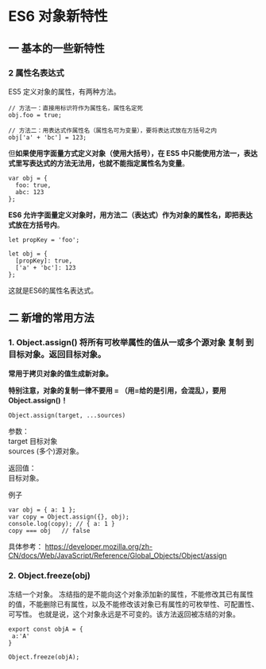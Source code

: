 # ES6 对象新特性

## 一 基本的一些新特性
### 2 属性名表达式 
ES5 定义对象的属性，有两种方法。



```
// 方法一：直接用标识符作为属性名，属性名定死
obj.foo = true;

// 方法二：用表达式作属性名（属性名可为变量），要将表达式放在方括号之内
obj['a' + 'bc'] = 123;
```



但**如果使用字面量方式定义对象（使用大括号），在 ES5 中只能使用方法一，表达式里写表达式的方法无法用，也就不能指定属性名为变量**。



```
var obj = {
  foo: true,
  abc: 123
};
```



**ES6 允许字面量定义对象时，用方法二（表达式）作为对象的属性名，即把表达式放在方括号内**。



```
let propKey = 'foo';

let obj = {
  [propKey]: true,
  ['a' + 'bc']: 123
};
```

这就是ES6的属性名表达式。



## 二 新增的常用方法

### 1. Object.assign() 将所有可枚举属性的值从一或多个源对象 复制 到目标对象。返回目标对象。

**常用于拷贝对象的值生成新对象。**

**特别注意，对象的复制一律不要用 = （用=给的是引用，会混乱），要用 Object.assign()！**

```
Object.assign(target, ...sources)
```

参数：  
target 目标对象  
sources   (多个)源对象。

返回值：   
目标对象。

例子


```
var obj = { a: 1 };
var copy = Object.assign({}, obj);
console.log(copy); // { a: 1 }
copy === obj   // false
```

具体参考：
https://developer.mozilla.org/zh-CN/docs/Web/JavaScript/Reference/Global_Objects/Object/assign

### 2. Object.freeze(obj)
冻结一个对象。
冻结指的是不能向这个对象添加新的属性，不能修改其已有属性的值，不能删除已有属性，以及不能修改该对象已有属性的可枚举性、可配置性、可写性。
也就是说，这个对象永远是不可变的。该方法返回被冻结的对象。


```
export const objA = {
 a:'A'
}

Object.freeze(objA); 
```




